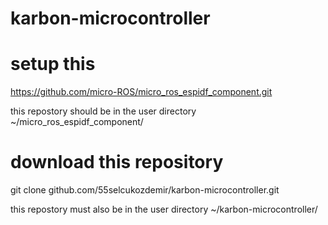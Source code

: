 # karbon-microcontroller

# setup this
https://github.com/micro-ROS/micro_ros_espidf_component.git

this repostory should be in the user directory
~/micro_ros_espidf_component/


# download this repository
git clone github.com/55selcukozdemir/karbon-microcontroller.git

this repostory must also be in the user directory
~/karbon-microcontroller/
